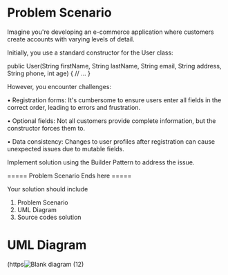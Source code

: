 # Problem Scenario

Imagine you're developing an e-commerce application where customers create accounts with varying levels of detail.

Initially, you use a standard constructor for the User class:

public User(String firstName, String lastName, String email,
           String address, String phone, int age) {
     // ...
}

However, you encounter challenges:

• Registration forms: It's cumbersome to ensure users enter all fields in the correct order, leading to errors and frustration.

• Optional fields: Not all customers provide complete information, but the constructor forces them to.

• Data consistency: Changes to user profiles after registration can cause unexpected issues due to mutable fields.


Implement solution using the Builder Pattern to address the issue.

===== Problem Scenario Ends here =====

Your solution should include

1. Problem Scenario
2. UML Diagram
3. Source codes solution


# UML Diagram

(https![Blank diagram (12)](https://github.com/BabyleneRodriguez/softEng2_LabAss1_builderPattern/assets/142875371/726dd182-80e6-4356-a3f3-b93773f48ce1)


